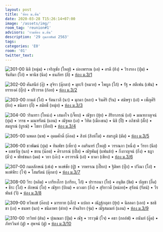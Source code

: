 ```yaml
---
layout: post
title: 'ห้อง ม.ต้น'
date: 2020-03-28 T15:26:14+07:00
image: '/assets/img/'
room_tag: 'reunion#1'
advisors: 'รวมห้อง ม.ต้น'
description: '29 กุมภาพันธ์ 2563'
tags:
categories: 'E0'
room: '01'
twitter_text:
---
```

![301-00](https://res.cloudinary.com/dbruw74ms/image/upload/r_8,c_fit,w_760/v1585476491/2020-02-29-301_a1xe6g.png)
นิติ (หนุ่ม) • เจริญชัย (ใหญ่) • ผ่องพรรณ (เอ) • อรดี (ฮ้ง) • วิรงรอง (ปุ๋ม) • จันทิมา (ไก่) • พานิช (นิด) • ธนภัทร (ลี) • <a href="{{ 'a-301' | relative_url }}">ห้อง ม.3/1</a>

![302-00](https://res.cloudinary.com/dbruw74ms/image/upload/r_8,c_fit,w_760/v1585476480/2020-02-29-302_sowrtq.png)
ศันสนีย์ (อุ๊) • สุจิรา (ตุ๊กตา) • มุยะรี (หมวย) • ไพบูล (โก้) • รัฐ • สตีเฟน (เฟ่น) • ยรรยงค์ (ปุ๊ก) • ปริวรรต (ก้อย) • <a href="{{ '302' | relative_url }}">ห้อง ม.3/2</a>

![303-00](https://res.cloudinary.com/dbruw74ms/image/upload/r_8,c_fit,w_760/v1585476469/2020-02-29-303_cwpqlj.png)
กานต์ (โอ๋) • รัตนาวลี (นา) • มุกดา (หลา) • รินศิริ (ริน) • ศมิษฐา (เอ๋) • เพ็ญศิริ (ยิก) • ชนิตรา (กี้) • สมิทธิ์ (หนุ่ย) • <a href="{{ 'b-303' | relative_url }}">ห้อง ม.3/3</a>

![304-00](https://res.cloudinary.com/dbruw74ms/image/upload/r_8,c_fit,w_760/v1585476459/2020-02-29-304_l6illj.png)
วรินทรา (โหน่ง) • เสมอใจ (เจี๊ยบ) • ณัฐยา (ยุ้ย) • สิริยาภรณ์ (เอ๋) • มณฑกาญจน์ (บุ๋ม) • วรรธ • มณฑรัตน์ (แอน) • ณัฐพล (เอ) • วิทิต (เมืองธน) • นิธิ (ปิ๊) • อภิชาติ (ตั๊ก) • สมบูรณ์ (บูรณ์) • ไชยา (ป๊อป) • <a href="{{ 'a-304' | relative_url }}">ห้อง ม.3/4</a>

![305-00](https://res.cloudinary.com/dbruw74ms/image/upload/r_8,c_fill,g_faces,h_507,w_760/v1585372320/2020-02-29-305_zic8fq.png)
นพดล (นพ) • อุดมศักดิ์ (อ๊อด) • สิงห์ (สิงห์โต) • สมรภูมิ (มัด) • <a href="{{ '305' | relative_url }}">ห้อง ม.3/5</a>

![306-00](https://res.cloudinary.com/dbruw74ms/image/upload/r_8,c_fit,w_760/v1586103926/2020-02-29-306_hozwce.png)
ชวพัฒน์ (บุ๋ม) • ทินพัชร (เหี่ยว) • อมรินทร์ (ใหญ่) • วรรณภา (หนึ่ง) • วีรยา (นีล) • แขขวัญ (นก) • ชยน (น๊อต) • ศิราภรณ์ (เปิ้ล) • ณัฐพันธุ์ (แฟนต้า) • กิ่งกาญจน์ (กิ่ง) • ชฎา (ดิ๋ว) • พัทธ์ชนก (มด) • วยา (เอ๊ะ) • อรวรรณี (เอ๋) • ธาดา (เชียง) • <a href="{{ 'a-306' | relative_url }}">ห้อง ม.3/6</a>

![307-00](https://res.cloudinary.com/dbruw74ms/image/upload/r_8,c_fit,w_760/v1585476440/2020-02-29-307_tnadtz.png)
กมลลักษณ์ (เพ้ง) • พงษ์ชัย (ปู่) • วรพรรณ (เปี๊ยก) • ฐิติพร (ปุ๊ก) • ปวีณา (โอ๋) • พงษ์พีระ (โจ๋) • โสมรัตน์ (ตุ๊กตา) • <a href="{{ '307' | relative_url }}">ห้อง ม.3/7</a>

![308-00](https://res.cloudinary.com/dbruw74ms/image/upload/r_8,c_fit,w_760/v1585476429/2020-02-29-308_rbbafi.png)
วีระ (หลิม) • เกรียงไกร (เกรียง, โก้) • ปรารถนา (โย) • อนุชิต (ชิต) • บัญชา (อี๊ด) • ธีระ (โอ๋) • ลักษณ์ (โย) • ณัฐยา (ป้อม) • ดวงตา (อึ่ง) • สุริยาวดี (หน่อย)• สุรัตน์ (รัตน์) • วีรพันธ์ (วี) • <a href="{{ '308' | relative_url }}">ห้อง ม.3/8</a>

![309-00](https://res.cloudinary.com/dbruw74ms/image/upload/r_8,c_fit,w_760/v1585476419/2020-02-29-309_o71ni3.png)
ทวีพงษ์ (อ๊อบ) • มารยาท (เล็ก) • แปลก • ณัฏฐ์กฤตา (ยุ้ย) • นิลลดา (เอก) • ชลธิชา (เอ) • ธนพร (นก) • ชนิดาพร (ต่าย) • อัจฉริยา (จุ๋ม) • ณัฐสมณท์ (แอน) • <a href="{{ '309' | relative_url }}">ห้อง ม.3/9</a>

![310-00](https://res.cloudinary.com/dbruw74ms/image/upload/r_8,c_fit,w_760/v1585476366/2020-02-29-310_jqyuoh.png)
วรวิทย์ (ต้น) • ปุณณมา (ปุ้ม) • ณัฐ • วราวุฒิ (โจ) • คธา (กอล์ฟ) • อนันท์ (อู๊ด) • ภัทรวินท์ (ตู๋) • สุพจน์ (ตู่) • <a href="{{ 'd-310' | relative_url }}">ห้อง ม.3/10</a>
